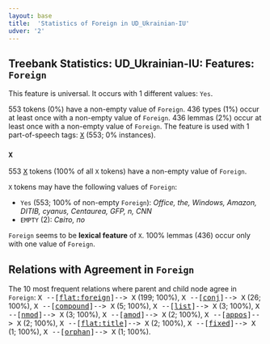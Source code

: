 ```yaml
---
layout: base
title:  'Statistics of Foreign in UD_Ukrainian-IU'
udver: '2'
---
```


## Treebank Statistics: UD_Ukrainian-IU: Features: `Foreign`

This feature is universal.
It occurs with 1 different values: `Yes`.

553 tokens (0%) have a non-empty value of `Foreign`.
436 types (1%) occur at least once with a non-empty value of `Foreign`.
436 lemmas (2%) occur at least once with a non-empty value of `Foreign`.
The feature is used with 1 part-of-speech tags: <tt><a href="uk_iu-pos-X.html">X</a></tt> (553; 0% instances).

### `X`

553 <tt><a href="uk_iu-pos-X.html">X</a></tt> tokens (100% of all `X` tokens) have a non-empty value of `Foreign`.

`X` tokens may have the following values of `Foreign`:

* `Yes` (553; 100% of non-empty `Foreign`): <em>Office, the, Windows, Amazon, DITIB, cyanus, Centaurea, GFP, n, CNN</em>
* `EMPTY` (2): <em>Світо, по</em>

`Foreign` seems to be **lexical feature** of `X`. 100% lemmas (436) occur only with one value of `Foreign`.

## Relations with Agreement in `Foreign`

The 10 most frequent relations where parent and child node agree in `Foreign`:
<tt>X --[<tt><a href="uk_iu-dep-flat-foreign.html">flat:foreign</a></tt>]--> X</tt> (199; 100%),
<tt>X --[<tt><a href="uk_iu-dep-conj.html">conj</a></tt>]--> X</tt> (26; 100%),
<tt>X --[<tt><a href="uk_iu-dep-compound.html">compound</a></tt>]--> X</tt> (5; 100%),
<tt>X --[<tt><a href="uk_iu-dep-list.html">list</a></tt>]--> X</tt> (3; 100%),
<tt>X --[<tt><a href="uk_iu-dep-nmod.html">nmod</a></tt>]--> X</tt> (3; 100%),
<tt>X --[<tt><a href="uk_iu-dep-amod.html">amod</a></tt>]--> X</tt> (2; 100%),
<tt>X --[<tt><a href="uk_iu-dep-appos.html">appos</a></tt>]--> X</tt> (2; 100%),
<tt>X --[<tt><a href="uk_iu-dep-flat-title.html">flat:title</a></tt>]--> X</tt> (2; 100%),
<tt>X --[<tt><a href="uk_iu-dep-fixed.html">fixed</a></tt>]--> X</tt> (1; 100%),
<tt>X --[<tt><a href="uk_iu-dep-orphan.html">orphan</a></tt>]--> X</tt> (1; 100%).

